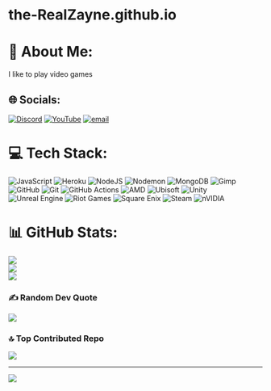 # the-RealZayne.github.io
# 💫 About Me:
I like to play video games 


## 🌐 Socials:
[![Discord](https://img.shields.io/badge/Discord-%237289DA.svg?logo=discord&logoColor=white)](https://discord.gg/https://discord.gg/8J5F9KjkS6) [![YouTube](https://img.shields.io/badge/YouTube-%23FF0000.svg?logo=YouTube&logoColor=white)](https://youtube.com/@theRealZayne) [![email](https://img.shields.io/badge/Email-D14836?logo=gmail&logoColor=white)](mailto:therealzayne@yahoo.com) 

# 💻 Tech Stack:
![JavaScript](https://img.shields.io/badge/javascript-%23323330.svg?style=plastic&logo=javascript&logoColor=%23F7DF1E) ![Heroku](https://img.shields.io/badge/heroku-%23430098.svg?style=plastic&logo=heroku&logoColor=white) ![NodeJS](https://img.shields.io/badge/node.js-6DA55F?style=plastic&logo=node.js&logoColor=white) ![Nodemon](https://img.shields.io/badge/NODEMON-%23323330.svg?style=plastic&logo=nodemon&logoColor=%BBDEAD) ![MongoDB](https://img.shields.io/badge/MongoDB-%234ea94b.svg?style=plastic&logo=mongodb&logoColor=white) ![Gimp](https://img.shields.io/badge/Gimp-657D8B?style=plastic&logo=gimp&logoColor=FFFFFF) ![GitHub](https://img.shields.io/badge/github-%23121011.svg?style=plastic&logo=github&logoColor=white) ![Git](https://img.shields.io/badge/git-%23F05033.svg?style=plastic&logo=git&logoColor=white) ![GitHub Actions](https://img.shields.io/badge/github%20actions-%232671E5.svg?style=plastic&logo=githubactions&logoColor=white) ![AMD](https://img.shields.io/badge/AMD-%23000000.svg?style=plastic&logo=amd&logoColor=white) ![Ubisoft](https://img.shields.io/badge/Ubisoft-%23F5F5F5.svg?style=plastic&logo=Ubisoft&logoColor=black) ![Unity](https://img.shields.io/badge/unity-%23000000.svg?style=plastic&logo=unity&logoColor=white) ![Unreal Engine](https://img.shields.io/badge/unrealengine-%23313131.svg?style=plastic&logo=unrealengine&logoColor=white) ![Riot Games](https://img.shields.io/badge/riotgames-D32936.svg?style=plastic&logo=riotgames&logoColor=white) ![Square Enix](https://img.shields.io/badge/SquareEnix-%23ED1C24.svg?style=plastic&logo=SquareEnix&logoColor=white) ![Steam](https://img.shields.io/badge/steam-%23000000.svg?style=plastic&logo=steam&logoColor=white) ![nVIDIA](https://img.shields.io/badge/nVIDIA-%2376B900.svg?style=plastic&logo=nVIDIA&logoColor=white)
# 📊 GitHub Stats:
![](https://github-readme-stats.vercel.app/api?username=the-RealZayne&theme=dark&hide_border=false&include_all_commits=true&count_private=true)<br/>
![](https://nirzak-streak-stats.vercel.app/?user=the-RealZayne&theme=dark&hide_border=false)<br/>
![](https://github-readme-stats.vercel.app/api/top-langs/?username=the-RealZayne&theme=dark&hide_border=false&include_all_commits=true&count_private=true&layout=compact)

### ✍️ Random Dev Quote
![](https://quotes-github-readme.vercel.app/api?type=horizontal&theme=gruvbox)

### 🔝 Top Contributed Repo
![](https://github-contributor-stats.vercel.app/api?username=the-RealZayne&limit=5&theme=dark&combine_all_yearly_contributions=true)

---
[![](https://visitcount.itsvg.in/api?id=the-RealZayne&icon=0&color=2)](https://visitcount.itsvg.in)

<!-- Proudly created with GPRM ( https://gprm.itsvg.in ) -->
